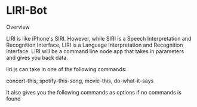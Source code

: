 # LIRI-Bot

Overview

LIRI is like iPhone's SIRI. However, while SIRI is a Speech Interpretation and Recognition Interface, LIRI is a Language Interpretation and Recognition Interface. LIRI will be a command line node app that takes in parameters and gives you back data.

liri.js can take in one of the following commands:

concert-this,
spotify-this-song,
movie-this,
do-what-it-says

It also gives you the following commands as options if no commands is found




